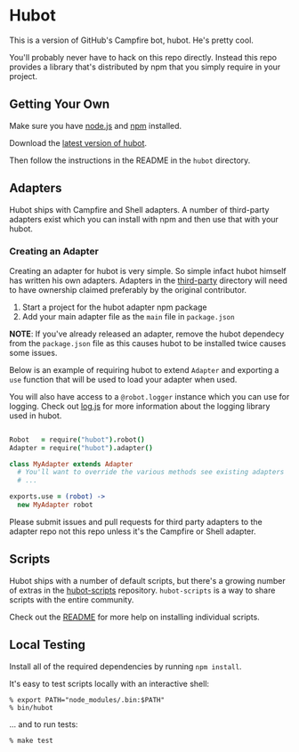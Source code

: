 # Hubot

This is a version of GitHub's Campfire bot, hubot. He's pretty cool.

You'll probably never have to hack on this repo directly. Instead this repo
provides a library that's distributed by npm that you simply require in your
project.

## Getting Your Own

Make sure you have [node.js](http://nodejs.org/) and [npm](http://npmjs.org/)
installed.

Download the [latest version of hubot](https://github.com/github/hubot/downloads).

Then follow the instructions in the README in the `hubot` directory.

## Adapters

Hubot ships with Campfire and Shell adapters. A number of third-party adapters
exist which you can install with npm and then use that with your hubot.

### Creating an Adapter

Creating an adapter for hubot is very simple. So simple infact hubot himself
has written his own adapters. Adapters in the
[third-party](https://github.com/github/hubot/tree/master/src/adapters/third-party)
directory will need to have ownership claimed preferably by the original
contributor.

1. Start a project for the hubot adapter npm package
2. Add your main adapter file as the `main` file in `package.json`

**NOTE**: If you've already released an adapter, remove the hubot dependecy
from the `package.json` file as this causes hubot to be installed twice
causes some issues.

Below is an example of requiring hubot to extend `Adapter` and exporting
a `use` function that will be used to load your adapter when used.

You will also have access to a `@robot.logger` instance which you can use
for logging. Check out [log.js](https://github.com/visionmedia/log.js) for more
information about the logging library used in hubot.

```coffeescript

Robot   = require("hubot").robot()
Adapter = require("hubot").adapter()

class MyAdapter extends Adapter
  # You'll want to override the various methods see existing adapters
  # ...

exports.use = (robot) ->
  new MyAdapter robot

```

Please submit issues and pull requests for third party adapters to the adapter
repo not this repo unless it's the Campfire or Shell adapter.

## Scripts

Hubot ships with a number of default scripts, but there's a growing number of
extras in the [hubot-scripts](https://github.com/github/hubot-scripts)
repository. `hubot-scripts` is a way to share scripts with the entire
community.

Check out the [README](https://github.com/github/hubot-scripts#readme)
for more help on installing individual scripts.

## Local Testing

Install all of the required dependencies by running `npm install`.

It's easy to test scripts locally with an interactive shell:

    % export PATH="node_modules/.bin:$PATH"
    % bin/hubot

... and to run tests:

    % make test

